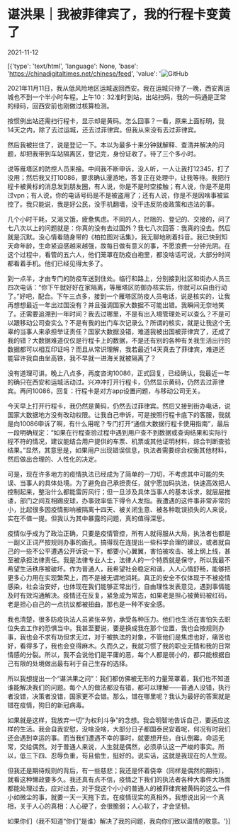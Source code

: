 # 谌洪果｜我被菲律宾了，我的行程卡变黄了

2021-11-12

[{'type': 'text/html', 'language': None, 'base': 'https://chinadigitaltimes.net/chinese/feed', 'value': '![GitHub](https://chinadigitaltimes.net/chinese/files/2021/11/post-673170-618e34b5a9e1d.)

2021年11月11日，我从低风险地区运城返回西安。我在运城只待了一晚，西安离运城也不到一个半小时车程。上午10：32准时到站，出站扫码，我的一码通是正常的绿码，回西安前也刚做过核算检测。

按惯例出站还需扫行程卡，显示却是黄码。怎么回事？一看，原来上面标明，我14天之内，除了去过运城，还去过菲律宾。但我从来没有去过菲律宾。

然后我被拦住了，说是登记一下。本以为最多十来分钟就解释、查清并解决的问题，却把我带到车站隔离区，登记完，身份证收了。待了三个多小时。

说等雁塔区的防控人员来接。中间我不断申诉，没人听，一人让我打12345，打了没用；然后我又打10086，要求确认漫游地，答复正在处理中，让我等待。我把行程卡被黄标的消息发到朋友圈，有人说，你是不是时空接触；有人说，你是不是用过vpn；有人说，你的电话号码是不是被盗用了；还有人说，你是不是因啥事被监控了。我只能说，我是好公民，没手机翻墙，没干违反防疫政策和违法的事。

几个小时干耗，又渴又饿，疲惫焦虑。不同的人，拦阻的、登记的、交接的，问了七八次以上的问题就是：你真的没有去过国外？我七八次回答：我真的没去。然后就是沉默。没心情看随身带的《柏拉图对话集》，我无聊地刷着抖音。我已快到知天命年龄，生命紧迫感越来越强，故每日做有意义的事，不愿浪费一分钟光阴。在这个过程中，看管的五六人，他们笼罩在防疫白袍里，都没啥话可说，大部分时间都看着手机。他们已经见得太多了。

到一点半，才由专门的防疫车送到住处。临行和路上，分别接到社区和街办人员三四次电话：“你下午就好好在家隔离，等雁塔区防御办核实后，你就可以自由行动了。”好吧，配合。下午三点多，接到一个雁塔区防疫人员电话，说是核实的，让我再想想最近一年出过国没有？并且强调国家大数据不可能出错。我瞬间无奈地笑了。还需要追溯到一年时间？我去过哪里，不是有出入境管理处可以查么？不是可以跟移动公司查实么？不是有我的出门车次记录么？所谓的核实，就是让我这个无辜的当事人来承担举证责任？国家大数据没错，难道我被出国被菲律宾了，还成了我的错？大数据难道仅仅是行程卡上的数据，不是还有别的各种有关我生活出行的数据都可以相互印证吗？而且从常识理解，我若最近14天真去了菲律宾，难道还能容许我自由坐高铁，我不早就一进海关就被隔离了？

没有道理可讲。晚上八点多，再度咨询10086，正式回复，已经确认，我最近一年的确只在西安和运城活动过。兴冲冲打开行程卡，仍然显示黄码，仍然去过菲律宾。再问10086，回复：行程卡是对方app设置问题，与移动公司无关。

今天早上打开行程卡，我仍然是黄码，仍然去过菲律宾。然后又接到街办电话，说国家大数据地方没有改动权限。让我自己申诉，可是按照行程卡底下的客服，我就是向10086申诉了啊，有什么用呢？专门打开“通信大数据行程卡使用指南”，最后一段明确规定：“如果在行程查验过程中遇到用户查不到数据或查询结果和实际行程不符的情况，建议能结合用户提供的车票、机票或其他证明材料，综合判断查验结果。”显然，其意思是，如果用户出现错误信息，执法者需要综合权衡其他材料，然后做出合理的、人性化的决定。

可是，现在许多地方的疫情执法已经成为了简单的一刀切，不考虑其中可能的失误、当事人的具体处境。为了避免自己承担责任，就宁愿加码执法，快速高效把人控制起来，整治什么都能雷厉风行；但一旦涉及具体当事人的基本诉求，就层层推诿，部门之间互相踢皮球，办事效率低下得令人发指。我遭遇的这件事非常非常的小，比起很多因疫情影响被隔离十四天、被关闭生意、被各种耽误损失的人来说，实在不值一提。但我认为其中暴露的问题，真的值得深思。

疫情似乎成为了政治正确，只要是疫情管控，所有人就得服从大局，执法者也都是一副义正词严按规则办事的面孔。搞得现在连提出一些科学合理的建议，或者就自己的一些不公平遭遇公开诉说一下，都要小心翼翼，害怕被攻击、被上纲上线，甚至被承担法律责任。我是法律专业人士，法律人的一个特质就是保守，所以我最不希望生活秩序被破坏。作为普通人，我希望社会稳定和谐，人人心情舒畅，能够把更多心力用在实现繁荣上，而不是被无谓地消耗。真正的安全不仅体现于不被疫情感染，社会治安好，也体现在我们能够正常出行，自由理性发表意见，遇到事情能及时有效沟通解决。疫情还在反复，紧急成为常态，如果老是担心被黄码被红码，老是担心自己的一点抗议都被扭曲，那也是一种不安全感。

我也清楚，很多防疫执法人员紧张辛劳，承受各种压力。他们也生活在害怕失去职位失去工作的恐惧当中。我甚至要说，要是换成我在那个位置，我也会按规则办事，我也会不求有功但求无过，对于被执法的对象，不管他们是焦虑也好，痛苦也好，看得多了，我也会变得麻木。久而久之，我就习惯了我的职业无情和我的日常情感的分裂。所以，我不会说他们是平庸的恶，每个人都是弱小的，都只能根据自己有限的处境做出最有利于自己生存的选择。

所以我想提出一个“谌洪果之问”：我们都仿佛被无形的力量笼罩着，我们也不知道谁能解决我们的问题。每个人的做法都没有错，都可以理解——普通人没错，执行者没错，决策者没错，国家更不会错。那么，错在哪里呢？我认为最好的答案就是错在疫情，狗日的新冠病毒。

如果就是这样，我放弃一切“为权利斗争”的念想。我会明智地告诉自己，要适应这样的生活。我会自我安慰，没啥没啥，大部分日子都国泰民安着呢，何况有时我们还会遇到幸运的事。而当我们遭遇不幸的事时，就要想开些，自认倒霉。命运无常，交给偶然。对于普通人来说，人生就是偶然，必须承认这一严峻的事实。所以，低三下四、忍辱负重，苟且偷生，挺好的。说实话，这就是我现在的人生观。

但我还是期待规则的背后，有一些慈悲；我还是怀着侥幸（同样是偶然的期待），就看这种懒政要多久。我还真有点不信，疫情之下我们的执法者各种大事件大场面都能处理过去，应对过去，对于我这个小小的普通人的被菲律宾被黄码的这么一件小如微尘的事，就要一天一天拖下去。在疫情现实的真相外，我想说出另一个真相，关于人心的真相：人心硬了，会很脆弱；人心软了，才会坚韧。

如果你们（我不知道“你们”是谁）解决了我的问题，我向你们致以温情的敬意。'}]